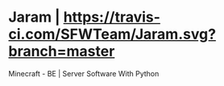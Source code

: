 # Jaram | https://travis-ci.com/SFWTeam/Jaram.svg?branch=master
Minecraft - BE | Server Software With Python
